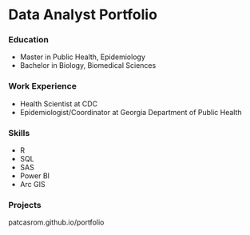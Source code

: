 # Data Analyst Portfolio

### Education
- Master in Public Health, Epidemiology
- Bachelor in Biology, Biomedical Sciences

### Work Experience
- Health Scientist at CDC
- Epidemiologist/Coordinator at Georgia Department of Public Health

### Skills
 - R
 - SQL
 - SAS
 - Power BI
 - Arc GIS
   
### Projects
patcasrom.github.io/portfolio
